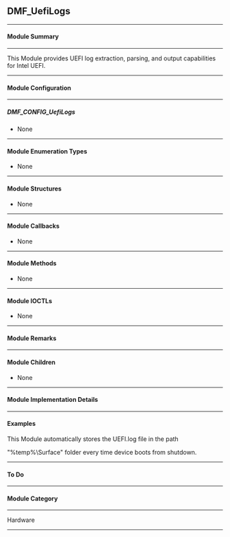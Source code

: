 ## DMF_UefiLogs

-----------------------------------------------------------------------------------------------------------------------------------

#### Module Summary

-----------------------------------------------------------------------------------------------------------------------------------

This Module provides UEFI log extraction, parsing, and output capabilities for Intel UEFI.

-----------------------------------------------------------------------------------------------------------------------------------

#### Module Configuration
-----------------------------------------------------------------------------------------------------------------------------------
##### DMF_CONFIG_UefiLogs

* None

-----------------------------------------------------------------------------------------------------------------------------------

#### Module Enumeration Types

* None

-----------------------------------------------------------------------------------------------------------------------------------

#### Module Structures

* None

-----------------------------------------------------------------------------------------------------------------------------------

#### Module Callbacks

* None

-----------------------------------------------------------------------------------------------------------------------------------

#### Module Methods

* None

-----------------------------------------------------------------------------------------------------------------------------------

#### Module IOCTLs

* None

-----------------------------------------------------------------------------------------------------------------------------------

#### Module Remarks

-----------------------------------------------------------------------------------------------------------------------------------

#### Module Children

* None

-----------------------------------------------------------------------------------------------------------------------------------

#### Module Implementation Details

-----------------------------------------------------------------------------------------------------------------------------------

#### Examples
This Module automatically stores the UEFI.log file in the path

"%temp%\Surface" folder every time device boots from shutdown. 

-----------------------------------------------------------------------------------------------------------------------------------

#### To Do

-----------------------------------------------------------------------------------------------------------------------------------

#### Module Category

-----------------------------------------------------------------------------------------------------------------------------------

Hardware

-----------------------------------------------------------------------------------------------------------------------------------

